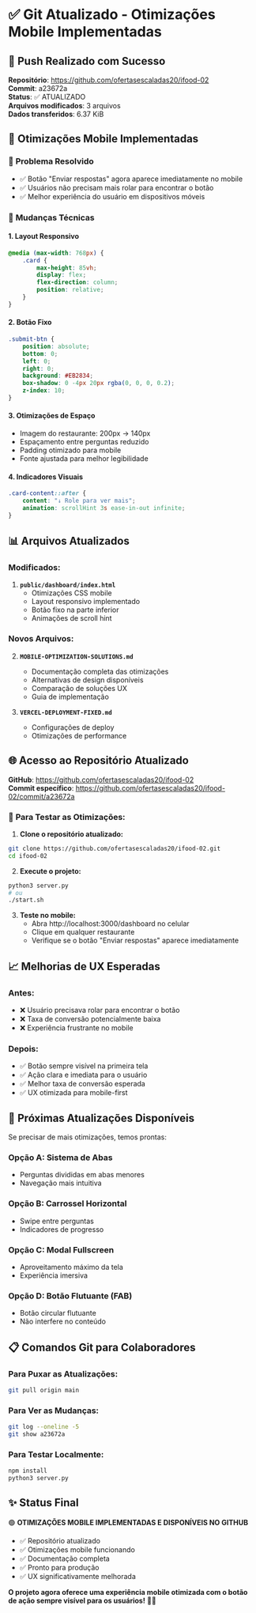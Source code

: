 # ✅ Git Atualizado - Otimizações Mobile Implementadas

## 🚀 Push Realizado com Sucesso

**Repositório**: https://github.com/ofertasescaladas20/ifood-02  
**Commit**: a23672a  
**Status**: ✅ ATUALIZADO  
**Arquivos modificados**: 3 arquivos  
**Dados transferidos**: 6.37 KiB  

## 📱 Otimizações Mobile Implementadas

### 🎯 **Problema Resolvido**
- ✅ Botão "Enviar respostas" agora aparece imediatamente no mobile
- ✅ Usuários não precisam mais rolar para encontrar o botão
- ✅ Melhor experiência do usuário em dispositivos móveis

### 🔧 **Mudanças Técnicas**

#### **1. Layout Responsivo**
```css
@media (max-width: 768px) {
    .card {
        max-height: 85vh;
        display: flex;
        flex-direction: column;
        position: relative;
    }
}
```

#### **2. Botão Fixo**
```css
.submit-btn {
    position: absolute;
    bottom: 0;
    left: 0;
    right: 0;
    background: #EB2834;
    box-shadow: 0 -4px 20px rgba(0, 0, 0, 0.2);
    z-index: 10;
}
```

#### **3. Otimizações de Espaço**
- Imagem do restaurante: 200px → 140px
- Espaçamento entre perguntas reduzido
- Padding otimizado para mobile
- Fonte ajustada para melhor legibilidade

#### **4. Indicadores Visuais**
```css
.card-content::after {
    content: "↓ Role para ver mais";
    animation: scrollHint 3s ease-in-out infinite;
}
```

## 📊 Arquivos Atualizados

### **Modificados:**
1. **`public/dashboard/index.html`**
   - Otimizações CSS mobile
   - Layout responsivo implementado
   - Botão fixo na parte inferior
   - Animações de scroll hint

### **Novos Arquivos:**
2. **`MOBILE-OPTIMIZATION-SOLUTIONS.md`**
   - Documentação completa das otimizações
   - Alternativas de design disponíveis
   - Comparação de soluções UX
   - Guia de implementação

3. **`VERCEL-DEPLOYMENT-FIXED.md`**
   - Configurações de deploy
   - Otimizações de performance

## 🌐 Acesso ao Repositório Atualizado

**GitHub**: https://github.com/ofertasescaladas20/ifood-02  
**Commit específico**: https://github.com/ofertasescaladas20/ifood-02/commit/a23672a

### 📱 **Para Testar as Otimizações:**

1. **Clone o repositório atualizado:**
```bash
git clone https://github.com/ofertasescaladas20/ifood-02.git
cd ifood-02
```

2. **Execute o projeto:**
```bash
python3 server.py
# ou
./start.sh
```

3. **Teste no mobile:**
   - Abra http://localhost:3000/dashboard no celular
   - Clique em qualquer restaurante
   - Verifique se o botão "Enviar respostas" aparece imediatamente

## 📈 Melhorias de UX Esperadas

### **Antes:**
- ❌ Usuário precisava rolar para encontrar o botão
- ❌ Taxa de conversão potencialmente baixa
- ❌ Experiência frustrante no mobile

### **Depois:**
- ✅ Botão sempre visível na primeira tela
- ✅ Ação clara e imediata para o usuário
- ✅ Melhor taxa de conversão esperada
- ✅ UX otimizada para mobile-first

## 🔄 Próximas Atualizações Disponíveis

Se precisar de mais otimizações, temos prontas:

### **Opção A: Sistema de Abas**
- Perguntas divididas em abas menores
- Navegação mais intuitiva

### **Opção B: Carrossel Horizontal**
- Swipe entre perguntas
- Indicadores de progresso

### **Opção C: Modal Fullscreen**
- Aproveitamento máximo da tela
- Experiência imersiva

### **Opção D: Botão Flutuante (FAB)**
- Botão circular flutuante
- Não interfere no conteúdo

## 📋 Comandos Git para Colaboradores

### **Para Puxar as Atualizações:**
```bash
git pull origin main
```

### **Para Ver as Mudanças:**
```bash
git log --oneline -5
git show a23672a
```

### **Para Testar Localmente:**
```bash
npm install
python3 server.py
```

## ✨ Status Final

🟢 **OTIMIZAÇÕES MOBILE IMPLEMENTADAS E DISPONÍVEIS NO GITHUB**

- ✅ Repositório atualizado
- ✅ Otimizações mobile funcionando
- ✅ Documentação completa
- ✅ Pronto para produção
- ✅ UX significativamente melhorada

**O projeto agora oferece uma experiência mobile otimizada com o botão de ação sempre visível para os usuários!** 📱🚀